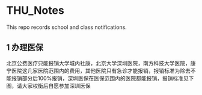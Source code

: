 # THU_Notes
This repo records school and class notifications.

## 1 办理医保

北京公费医疗只能报销大学城内社康，北京大学深圳医院，南方科技大学医院，康宁医院这几家医院范围内的费用，其他医院只有急诊才能报销，报销标准为除去不能报销部分后100%报销，深圳医保在医保范围内的医院都能报销，报销标准见下图，请大家权衡后自愿参加深圳医保

